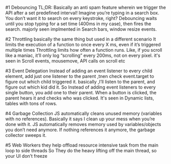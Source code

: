 #1 Debouncing
TL;DR: Basically an anti spam feature wherein we trigger the API after a set predefined interval!
Imagine you’re typing in a search box. You don’t want it to search on every keystroke, right? Debouncing waits until you stop typing for a set time (400ms in my case), then fires the search.
majorly seen implmented in Search bars, window resize events.

#2 Throttling
basically the same thing but used in a different scenario
It limits the execution of a function to once every X ms, even if it’s triggered multiple times
Throttling limits how often a function runs. Like, if you scroll like a maniac, it’ll only log “scrolling” every 200ms, not on every pixel.
it's seen in Scroll events, mousemove, API calls on scroll etc

#3 Event Delegation
Instead of adding an event listener to every child element, add just one listener to the parent ,tnen check event.target to figure out which child triggered it.
basically ,I’ll listen to the parent, and figure out which kid did it.
So Instead of adding event listeners to every single button, you add one to their parent. When a button is clicked, the parent hears it and checks who was clicked.
It's seen in Dynamic lists, tables with tons of rows.

#4 Garbage Collection
JS automatically cleans unused memory (variables with no references).
Basically it says I clean up your mess when you’re done with it.
JS automatically removes memory used by variables/objects you don’t need anymore. If nothing references it anymore, the garbage collector sweeps it.


#5 Web Workers
they help offload resource intensive task from the main loop to side threads
So They do the heavy lifting off the main thread, so your UI don’t freeze
